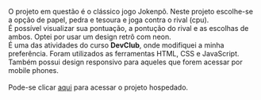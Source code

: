 <p>O projeto em questão é o clássico jogo Jokenpô. 
Neste projeto escolhe-se a opção de papel, pedra e tesoura e joga contra o rival (cpu).<br>
  É possível visualizar sua pontuação, a pontução do rival e as escolhas de ambos. 
  Optei por usar um design retrô com neon.
  <br>
É uma das atividades do curso <b>DevClub</b>, onde modifiquei a minha preferência. Foram utilizados as ferramentas HTML, CSS e JavaScript. Também possui design responsivo para aqueles que forem acessar por mobile phones.
<br>
<br>
Pode-se clicar <a href="https://pjjokenpo.netlify.app">aqui</a> para acessar o projeto hospedado.
<br>
<br>
</p>

